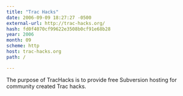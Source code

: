 ```yaml
---
title: "Trac Hacks"
date: 2006-09-09 18:27:27 -0500
external-url: http://trac-hacks.org/
hash: fd0f4070cf99622e3508b0cf91e68b28
year: 2006
month: 09
scheme: http
host: trac-hacks.org
path: /

---
```


The purpose of TracHacks is to provide free Subversion hosting for community created Trac hacks.
